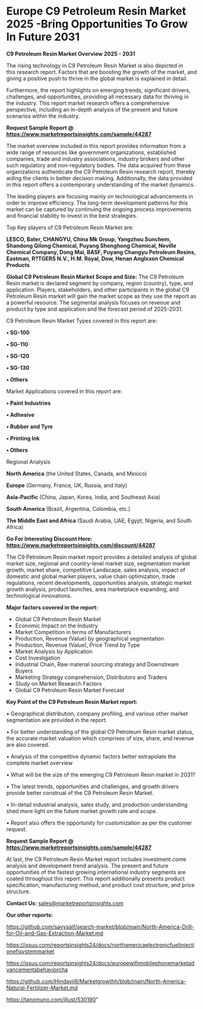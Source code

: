 # Europe C9 Petroleum Resin Market 2025 -Bring Opportunities To Grow In Future 2031

<Strong> C9 Petroleum Resin Market Overview 2025 - 2031</strong>

The rising technology in C9 Petroleum Resin Market is also depicted in this research report. Factors that are boosting the growth of the market, and giving a positive push to thrive in the global market is explained in detail.

Furthermore, the report highlights on emerging trends, significant drivers, challenges, and opportunities, providing all necessary data for thriving in the industry. This report market research offers a comprehensive perspective, including an in-depth analysis of the present and future scenarios within the industry.

<strong>Request Sample Report @ <a href=https://www.marketreportsinsights.com/sample/44287>https://www.marketreportsinsights.com/sample/44287</a></strong>

The market overview included in this report provides information from a wide range of resources like government organizations, established companies, trade and industry associations, industry brokers and other such regulatory and non-regulatory bodies. The data acquired from these organizations authenticate the C9 Petroleum Resin research report, thereby aiding the clients in better decision making. Additionally, the data provided in this report offers a contemporary understanding of the market dynamics.

The leading players are focusing mainly on technological advancements in order to improve efficiency. The long-term development patterns for this market can be captured by continuing the ongoing process improvements and financial stability to invest in the best strategies.

Top Key players of C9 Petroleum Resin Market are:

<strong>LESCO, Bater, CHANGYU, China Mk Group, Yangzhou Sunchem, Shandong Qilong Chemical, Puyang Shenghong Chemical, Neville Chemical Company, Dong Mai, BASF, Puyang Changyu Petroleum Resins, Eastman, R?TGERS N.V., H.M. Royal, Dow, Henan Anglxxon Chemical Products</strong>

<strong><b>Global C9 Petroleum Resin Market Scope and Size:</b></strong>
The C9 Petroleum Resin market is declared segment by company, region (country), type, and application. Players, stakeholders, and other participants in the global C9 Petroleum Resin market will gain the market scope as they use the report as a powerful resource. The segmental analysis focuses on revenue and product by type and application and the forecast period of 2025-2031.

C9 Petroleum Resin Market Types covered in this report are:

<strong>•  SG-100

•  SG-110

•  SG-120

•  SG-130

•  Others</strong>

Market Applications covered in this report are:

<strong>•  Paint Industries

•  Adhesive

•  Rubber and Tyre

•  Printing Ink

•  Others</strong> 

Regional Analysis

<strong>North America</strong> (the United States, Canada, and Mexico)

<strong>Europe</strong> (Germany, France, UK, Russia, and Italy)

<strong>Asia-Pacific</strong> (China, Japan, Korea, India, and Southeast Asia)

<strong>South America</strong> (Brazil, Argentina, Colombia, etc.)

<strong>The Middle East and Africa</strong> (Saudi Arabia, UAE, Egypt, Nigeria, and South Africa)

<strong>Go For Interesting Discount Here: <a href=https://www.marketreportsinsights.com/discount/44287>https://www.marketreportsinsights.com/discount/44287</a></strong>

The C9 Petroleum Resin market report provides a detailed analysis of global market size, regional and country-level market size, segmentation market growth, market share, competitive Landscape, sales analysis, impact of domestic and global market players, value chain optimization, trade regulations, recent developments, opportunities analysis, strategic market growth analysis, product launches, area marketplace expanding, and technological innovations.

<strong><b>Major factors covered in the report:</b></strong>
<ul>
  <li>Global C9 Petroleum Resin Market </li>
  <li>Economic Impact on the Industry</li>
  <li>Market Competition in terms of Manufacturers</li>
  <li>Production, Revenue (Value) by geographical segmentation</li>
  <li>Production, Revenue (Value), Price Trend by Type</li>
  <li>Market Analysis by Application</li>
  <li>Cost Investigation</li>
  <li>Industrial Chain, Raw material sourcing strategy and Downstream Buyers</li>
  <li>Marketing Strategy comprehension, Distributors and Traders</li>
  <li>Study on Market Research Factors</li>
  <li>Global C9 Petroleum Resin Market Forecast</li>
</ul>

<strong><b>Key Point of the C9 Petroleum Resin Market report:</b></strong>

• Geographical distribution, company profiling, and various other market segmentation are provided in the report.

• For better understanding of the global C9 Petroleum Resin market status, the accurate market valuation which comprises of size, share, and revenue are also covered.

• Analysis of the competitive dynamic factors better extrapolate the complete market overview

• What will be the size of the emerging C9 Petroleum Resin market in 2031?

• The latest trends, opportunities and challenges, and growth drivers provide better construal of the C9 Petroleum Resin Market.

• In-detail industrial analysis, sales study, and production understanding shed more light on the future market growth rate and scope.

• Report also offers the opportunity for customization as per the customer request.

<strong>Request Sample Report @ <a href=https://www.marketreportsinsights.com/sample/44287>https://www.marketreportsinsights.com/sample/44287</a></strong>

At last, the C9 Petroleum Resin Market report includes investment come analysis and development trend analysis. The present and future opportunities of the fastest growing international industry segments are coated throughout this report. This report additionally presents product specification, manufacturing method, and product cost structure, and price structure.

<strong>Contact Us:</strong>
sales@marketreportsinsights.com

<strong>Our other reports:</strong>

<a href=https://github.com/sayysaif/search-market/blob/main/North-America-Drill-for-Oil-and-Gas-Extraction-Market.md>https://github.com/sayysaif/search-market/blob/main/North-America-Drill-for-Oil-and-Gas-Extraction-Market.md</a>

<a href=https://issuu.com/reportsinsights24/docs/northamericaelectronicfuelinjectionefisystemmarket>https://issuu.com/reportsinsights24/docs/northamericaelectronicfuelinjectionefisystemmarket</a>

<a href=https://issuu.com/reportsinsights24/docs/europewifimobilephonemarketadvancementsbehaviorcha>https://issuu.com/reportsinsights24/docs/europewifimobilephonemarketadvancementsbehaviorcha</a>

<a href=https://github.com/Hindavii9/Marketgrowthh/blob/main/North-America-Natural-Fertilizer-Market.md>https://github.com/Hindavii9/Marketgrowthh/blob/main/North-America-Natural-Fertilizer-Market.md</a>

<a href=https://tanomuno.com/illust/530190>https://tanomuno.com/illust/530190</a>"
